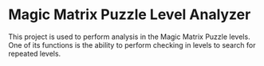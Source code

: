Magic Matrix Puzzle Level Analyzer
===

This project is used to perform analysis in the Magic Matrix Puzzle levels. One of its functions is the ability to
perform checking in levels to search for repeated levels.
